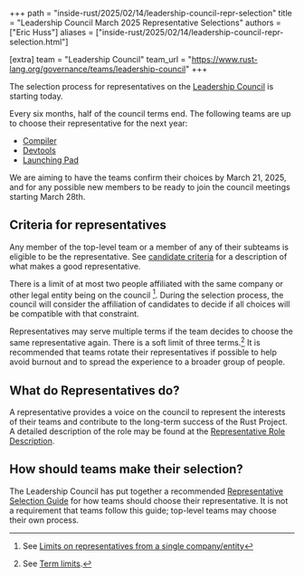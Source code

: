 +++
path = "inside-rust/2025/02/14/leadership-council-repr-selection"
title = "Leadership Council March 2025 Representative Selections"
authors = ["Eric Huss"]
aliases = ["inside-rust/2025/02/14/leadership-council-repr-selection.html"]

[extra]
team = "Leadership Council"
team_url = "https://www.rust-lang.org/governance/teams/leadership-council"
+++

The selection process for representatives on the [Leadership Council] is starting today.

Every six months, half of the council terms end.
The following teams are up to choose their representative for the next year:

* [Compiler]
* [Devtools]
* [Launching Pad]

We are aiming to have the teams confirm their choices by March 21, 2025, and for any possible new members to be ready to join the council meetings starting March 28th.

[Leadership Council]: https://www.rust-lang.org/governance/teams/leadership-council
[compiler]: https://www.rust-lang.org/governance/teams/compiler
[devtools]: https://www.rust-lang.org/governance/teams/dev-tools
[launching pad]: https://forge.rust-lang.org/governance/council.html#the-launching-pad-top-level-team

## Criteria for representatives

Any member of the top-level team or a member of any of their subteams is eligible to be the representative.
See [candidate criteria] for a description of what makes a good representative.

[candidate criteria]: https://forge.rust-lang.org/governance/council.html#candidate-criteria

There is a limit of at most two people affiliated with the same company or other legal entity being on the council [^affiliates].
During the selection process, the council will consider the affiliation of candidates to decide if all choices will be compatible with that constraint.

Representatives may serve multiple terms if the team decides to choose the same representative again.
There is a soft limit of three terms.[^limit]
It is recommended that teams rotate their representatives if possible to help avoid burnout and to spread the experience to a broader group of people.

[^affiliates]: See [Limits on representatives from a single company/entity](https://forge.rust-lang.org/governance/council.html#limits-on-representatives-from-a-single-companyentity)

[^limit]: See [Term limits](https://forge.rust-lang.org/governance/council.html#term-limits).

## What do Representatives do?

A representative provides a voice on the council to represent the interests of their teams and contribute to the long-term success of the Rust Project.
A detailed description of the role may be found at the [Representative Role Description][role].

[role]: https://github.com/rust-lang/leadership-council/blob/main/roles/council-representative.md

## How should teams make their selection?

The Leadership Council has put together a recommended [Representative Selection Guide][guide] for how teams should choose their representative.
It is not a requirement that teams follow this guide; top-level teams may choose their own process.

[guide]: https://github.com/rust-lang/leadership-council/blob/main/guides/representative-selection.md
